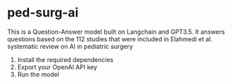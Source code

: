 # ped-surg-ai
This is a Question-Answer model built on Langchain and GPT3.5. It answers questions based on the 112 studies that were included in Elahmedi et al. systematic review on AI in pediatric surgery

1. Install the required dependencies
2. Export your OpenAI API key
3. Run the model
